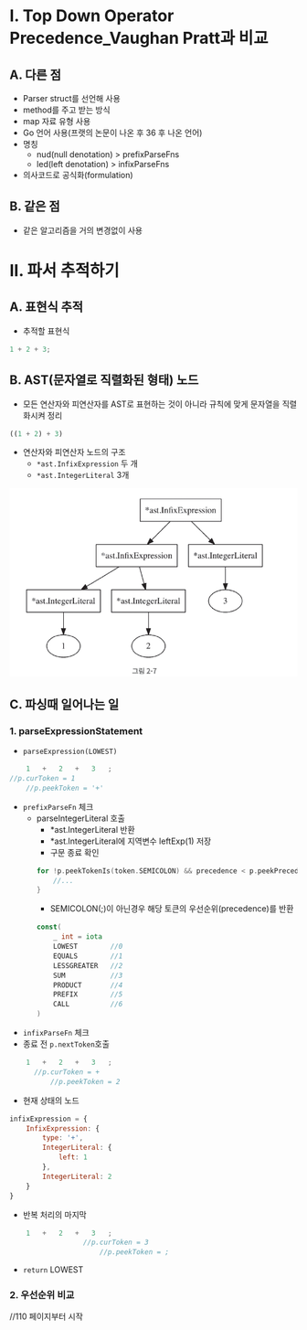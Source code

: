 # I. Top Down Operator Precedence_Vaughan Pratt과 비교
## A. 다른 점
- Parser struct를 선언해 사용
- method를 주고 받는 방식
- map 자료 유형 사용
- Go 언어 사용(프랫의 논문이 나온 후 36 후 나온 언어)
- 명칭
  - nud(null denotation) > prefixParseFns
  - led(left denotation) > infixParseFns
- 의사코드로 공식화(formulation)
## B. 같은 점
- 같은 알고리즘을 거의 변경없이 사용
# II. 파서 추적하기
## A. 표현식 추적
- 추적할 표현식
```javascript
1 + 2 + 3;
```
## B. AST(문자열로 직렬화된 형태) 노드
- 모든 연산자와 피연산자를 AST로 표현하는 것이 아니라 규칙에 맞게 문자열을 직렬화시켜  정리
```javascript
((1 + 2) + 3)
```
- 연산자와 피연산자 노드의 구조
  - `*ast.InfixExpression` 두 개
  - `*ast.IntegerLiteral` 3개

![노드구조](img/연산자와%20피연산자의%20노드구조.jpg)

## C. 파싱때 일어나는 일
### 1. parseExpressionStatement
- `parseExpression(LOWEST)`
```javascript
    1   +   2   +   3   ;
//p.curToken = 1
    //p.peekToken = '+'
```
  - `prefixParseFn` 체크
    - parseIntegerLiteral 호출 
      - *ast.IntegerLiteral 반환
      - *ast.IntegerLiteral에 지역변수 leftExp(1) 저장
      - 구문 종료 확인
      ```go
      for !p.peekTokenIs(token.SEMICOLON) && precedence < p.peekPrecedence(){
          //...
      }
      ```
      - SEMICOLON(;)이 아닌경우 해당 토큰의 우선순위(precedence)를 반환
      ```go
      const(
          _ int = iota
          LOWEST        //0
          EQUALS        //1
          LESSGREATER   //2
          SUM           //3
          PRODUCT       //4
          PREFIX        //5
          CALL          //6
      )
      ```
  - `infixParseFn` 체크
  - 종료 전 `p.nextToken`호출
  ```javascript
      1   +   2   +   3   ;
        //p.curToken = +
            //p.peekToken = 2
  ```
- 현재 상태의 노드
```javascript
infixExpression = {
    InfixExpression: {
        type: '+',
        IntegerLiteral: {
            left: 1
        },
        IntegerLiteral: 2
    }
}
```
- 반복 처리의 마지막
```javascript
    1   +   2   +   3   ;
                  //p.curToken = 3
                      //p.peekToken = ;
```
  - `return` LOWEST
### 2. 우선순위 비교
//110 페이지부터 시작